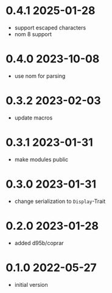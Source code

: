 # 0.4.1 2025-01-28

* support escaped characters
* nom 8 support

# 0.4.0 2023-10-08

* use nom for parsing

# 0.3.2 2023-02-03

* update macros

# 0.3.1 2023-01-31

* make modules public

# 0.3.0 2023-01-31

* change serialization to `Display`-Trait

# 0.2.0 2023-01-28

* added d95b/coprar

# 0.1.0 2022-05-27

* initial version